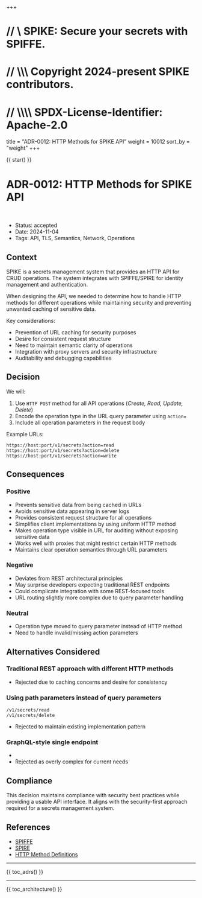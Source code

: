 +++
# //    \\ SPIKE: Secure your secrets with SPIFFE.
# //  \\\\\ Copyright 2024-present SPIKE contributors.
# // \\\\\\\ SPDX-License-Identifier: Apache-2.0

title = "ADR-0012: HTTP Methods for SPIKE API"
weight = 10012
sort_by = "weight"
+++

{{ star() }}

# ADR-0012: HTTP Methods for SPIKE API

<br style="clear:both" />

- Status: accepted
- Date: 2024-11-04
- Tags: API, TLS, Semantics, Network, Operations

## Context

SPIKE is a secrets management system that provides an HTTP API for CRUD 
operations. The system integrates with SPIFFE/SPIRE for identity management 
and authentication. 

When designing the API, we needed to determine how to handle HTTP methods for 
different operations while maintaining security and preventing unwanted 
caching of sensitive data.

Key considerations:
* Prevention of URL caching for security purposes
* Desire for consistent request structure
* Need to maintain semantic clarity of operations
* Integration with proxy servers and security infrastructure
* Auditability and debugging capabilities

## Decision
We will:
1. Use `HTTP POST` method for all API operations (*Create, Read, Update, Delete*)
2. Encode the operation type in the URL query parameter using `action=`
3. Include all operation parameters in the request body

Example URLs:

```
https://host:port/v1/secrets?action=read
https://host:port/v1/secrets?action=delete
https://host:port/v1/secrets?action=write
```

## Consequences

### Positive
* Prevents sensitive data from being cached in URLs
* Avoids sensitive data appearing in server logs
* Provides consistent request structure for all operations
* Simplifies client implementations by using uniform HTTP method
* Makes operation type visible in URL for auditing without exposing sensitive data
* Works well with proxies that might restrict certain HTTP methods
* Maintains clear operation semantics through URL parameters

### Negative
* Deviates from REST architectural principles
* May surprise developers expecting traditional REST endpoints
* Could complicate integration with some REST-focused tools
* URL routing slightly more complex due to query parameter handling

### Neutral
* Operation type moved to query parameter instead of HTTP method
* Need to handle invalid/missing action parameters

## Alternatives Considered

### Traditional REST approach with different HTTP methods

* Rejected due to caching concerns and desire for consistency

### Using path parameters instead of query parameters
   
```
/v1/secrets/read
/v1/secrets/delete
```

- Rejected to maintain existing implementation pattern

### GraphQL-style single endpoint
- 
- Rejected as overly complex for current needs

## Compliance

This decision maintains compliance with security best practices while providing 
a usable API interface. It aligns with the security-first approach required for 
a secrets management system.

## References

* [SPIFFE](https://spiffe.io/)
* [SPIRE](https://spiffe.io/spire/)
* [HTTP Method Definitions](https://www.w3.org/Protocols/rfc2616/rfc2616-sec9.html)

----

{{ toc_adrs() }}

----

{{ toc_architecture() }}

